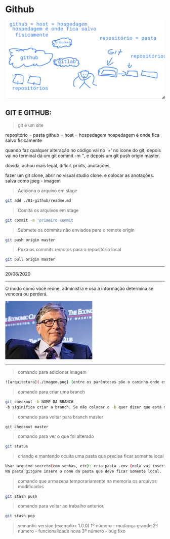 # Github

![arquitetura](./imagem.png)

## GIT E GITHUB:

> git é um site

repositório = pasta
github = host = hospedagem
hospedagem é onde fica salvo fisicamente

quando faz qualquer alteração no código vai no '+' no ícone do git, depois vai no terminal dá um git commit -m '', e depois um git push origin master.


dúvida, achou mais legal, difícil.
prints, anotações, 

fazer um git clone, abrir no visual studio clone.
e colocar as anotações. 
salva como jpeg - imagem

> Adiciona o arquivo em stage
```bash
git add ./01-github/readme.md 
```
> Comita os arquivos em stage
```bash
git commit -m 'primeiro commit
```
> Submete os commits não enviados para o remote origin
```bash
git push origin master
```
> Puxa os commits remotos para o repositório local
```bash
git pull origin master
```
---
20/08/2020

---
O modo como você reúne, administra e usa a informação determina se vencerá ou perderá.

![bill gates](./bill.jpg)

---

> comando para adicionar imagem
```bash
![arquitetura](./imagem.png) (entre os parênteses põe o caminho onde está a imagem)
```

> comando para criar uma branch
```bash
git checkout -b NOME DA BRANCH  
-b siginifica criar a branch. Se não colocar o -b quer dizer que está modificando-a. 
```

 > comando para voltar para branch master
 ```bah
 git checkout master
 ```
 
 > comando para ver o que foi alterado
 ```bash
 git status
 ```

 > criando e mantendo oculta uma pasta que precisa ficar somente local
 ``` bash
Usar arquivo secreto(com senhas, etc): cria pasta .env (nela vai inserir o que não pode ser enviado para o repositório). Depois criamos a pasta .gitignore. 
Na pasta gitgore insere o nome da pasta que deve ficar somente local.
```

> comando que armazena temporariamente na memoria os arquivos modificados
```bash
git stash push
```

> comando para voltar ao trabalho anterior. 
```bash
git stash pop
```

> semantic version (exemplo> 1.0.0)
1º número - mudança grande
2º número - funcionalidade nova
3º número - bug fixo
